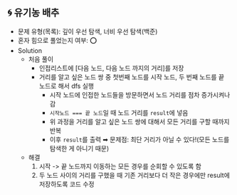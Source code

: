 ## 🌀 유기농 배추

- 문제 유형(목록): 깊이 우선 탐색, 너비 우선 탐색(백준)
- 혼자 힘으로 풀었는지 여부: ⭕️
- Solution
  - 처음 풀이
    - 인접리스트에 [다음 노드, 다음 노드 까지의 거리]를 저장
    - 거리를 알고 싶은 노드 쌍 중 첫번째 노드를 시작 노드, 두 번째 노드를 끝 노드로 해서 dfs 실행
      - 시작 노드에 인접한 노드들을 방문하면서 노드 거리를 점차 증가시켜나감
      - `시작노드 === 끝 노드`일 때 노드 거리를 `result`에 넣음
      - 위 과정을 거리를 알고 싶은 노드 쌍에 대해서 모든 거리를 구할 때까지 반복
      - 이후 `result`를 출력
    ➡︎ 문제점: 최단 거리가 아닐 수 있다!(모든 노드를 탐색한 게 아니기 때문)
  - 해결
    1. 시작 -> 끝 노드까지 이동하는 모든 경우를 순회할 수 있도록 함
    2. 두 노드 사이의 거리를 구했을 때 기존 거리보다 더 작은 경우에만 result에 저장하도록 코드 수정
